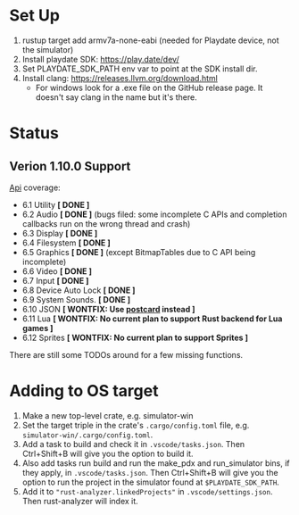 # Set Up
1. rustup target add armv7a-none-eabi (needed for Playdate device, not the simulator)
1. Install playdate SDK: https://play.date/dev/
1. Set PLAYDATE_SDK_PATH env var to point at the SDK install dir.
1. Install clang: https://releases.llvm.org/download.html
    * For windows look for a .exe file on the GitHub release page. It doesn't say clang in the name but it's there.

# Status

## Verion 1.10.0 Support

[Api](https://sdk.play.date/1.9.3/Inside%20Playdate%20with%20C.html#_api_reference) coverage:
- 6.1 Utility **[ DONE ]**
- 6.2 Audio **[ DONE ]** (bugs filed: some incomplete C APIs and completion callbacks run on the wrong thread and crash)
- 6.3 Display **[ DONE ]**
- 6.4 Filesystem **[ DONE ]**
- 6.5 Graphics **[ DONE ]** (except BitmapTables due to C API being incomplete)
- 6.6 Video **[ DONE ]**
- 6.7 Input **[ DONE ]**
- 6.8 Device Auto Lock **[ DONE ]**
- 6.9 System Sounds. **[ DONE ]**
- 6.10 JSON **[ WONTFIX: Use [postcard](https://docs.rs/postcard/latest/postcard/) instead ]**
- 6.11 Lua **[ WONTFIX: No current plan to support Rust backend for Lua games ]**
- 6.12 Sprites  **[ WONTFIX: No current plan to support Sprites ]**

There are still some TODOs around for a few missing functions.

# Adding to OS target
1. Make a new top-level crate, e.g. simulator-win
1. Set the target triple in the crate's `.cargo/config.toml` file, e.g.
   `simulator-win/.cargo/config.toml`.
1. Add a task to build and check it in `.vscode/tasks.json`. Then Ctrl+Shift+B will give you
   the option to build it.
1. Also add tasks run build and run the make_pdx and run_simulator bins, if they apply, in
   `.vscode/tasks.json`. Then Ctrl+Shift+B will give you the option to run the project
   in the simulator found at `$PLAYDATE_SDK_PATH`.
1. Add it to `"rust-analyzer.linkedProjects"` in `.vscode/settings.json`. Then rust-analyzer will
   index it.
